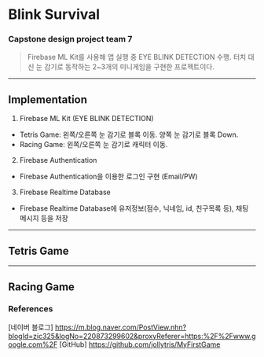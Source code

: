 # Blink Survival
### Capstone design project team 7

> Firebase ML Kit를 사용해 앱 실행 중 EYE BLINK DETECTION 수행. 터치 대신 눈 감기로 동작하는 2~3개의 미니게임을 구현한 프로젝트이다.

------------------------

## Implementation

1. Firebase ML Kit (EYE BLINK DETECTION)
- Tetris Game: 왼쪽/오른쪽 눈 감기로 블록 이동. 양쪽 눈 감기로 블록 Down.
- Racing Game: 왼쪽/오른쪽 눈 감기로 캐릭터 이동.

2. Firebase Authentication
- Firebase Authentication을 이용한 로그인 구현 (Email/PW)

3. Firebase Realtime Database
- Firebase Realtime Database에 유저정보(점수, 닉네임, id, 친구목록 등), 채팅 메시지 등을 저장

------------------------

## Tetris Game


------------------------

## Racing Game

### References
[네이버 블로그] https://m.blog.naver.com/PostView.nhn?blogId=zic325&logNo=220873299602&proxyReferer=https:%2F%2Fwww.google.com%2F
[GitHub] https://github.com/jollytris/MyFirstGame
